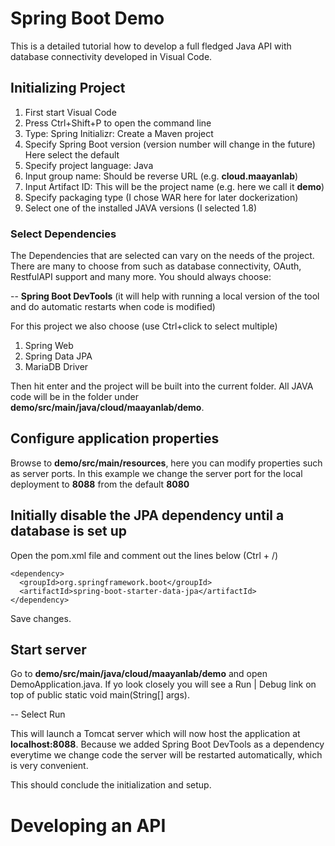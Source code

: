 # Spring Boot Demo


This is a detailed tutorial how to develop a full fledged Java API with database connectivity developed in Visual Code.

## Initializing Project

1. First start Visual Code
2. Press Ctrl+Shift+P to open the command line
3. Type: Spring Initializr: Create a Maven project
4. Specify Spring Boot version (version number will change in the future) Here select the default
5. Specify project language: Java
6. Input group name: Should be reverse URL (e.g. **cloud.maayanlab**)
7. Input Artifact ID: This will be the project name (e.g. here we call it **demo**)
8. Specify packaging type (I chose WAR here for later dockerization)
9. Select one of the installed JAVA versions (I selected 1.8)

### Select Dependencies

The Dependencies that are selected can vary on the needs of the project. There are many to choose from such as database connectivity, OAuth, RestfulAPI support and many more. You should always choose:

-- **Spring Boot DevTools** (it will help with running a local version of the tool and do automatic restarts when code is modified)

For this project we also choose (use Ctrl+click to select multiple)

1. Spring Web
2. Spring Data JPA
3. MariaDB Driver

Then hit enter and the project will be built into the current folder. All JAVA code will be in the folder under **demo/src/main/java/cloud/maayanlab/demo**.

## Configure application properties

Browse to **demo/src/main/resources**, here you can modify properties such as server ports. In this example we change the server port for the local deployment to **8088** from the default **8080**

## Initially disable the JPA dependency until a database is set up

Open the pom.xml file and comment out the lines below (Ctrl + /)

``` 
<dependency>
  <groupId>org.springframework.boot</groupId>
  <artifactId>spring-boot-starter-data-jpa</artifactId>
</dependency>
```

Save changes. 

## Start server

Go to **demo/src/main/java/cloud/maayanlab/demo** and open DemoApplication.java. If yo look closely you will see a Run | Debug link on top of public static void main(String[] args). 

-- Select Run

This will launch a Tomcat server which will now host the application at **localhost:8088**. Because we added Spring Boot DevTools as a dependency everytime we change code the server will be restarted automatically, which is very convenient.

This should conclude the initialization and setup.

# Developing an API

